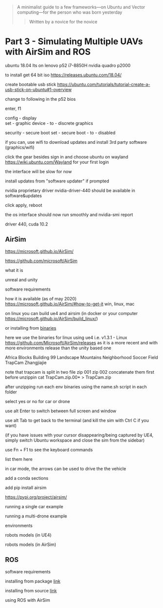 > A minimalist guide to  a few frameworks⁠—on Ubuntu and Vector computing⁠—for the person who was born yesterday
>> Written by a novice for the novice

# Part 3 - Simulating Multiple UAVs with AirSim and ROS

ubuntu 18.04 lts on lenovo p52 
i7-8850H
nvidia quadro p2000

to install
get 64 bit iso https://releases.ubuntu.com/18.04/

create bootable usb stick https://ubuntu.com/tutorials/tutorial-create-a-usb-stick-on-ubuntu#1-overview

change to following in the p52 bios

enter, f1 

config  - display  
set - graphic device - to - discrete graphics

security - secure boot 
set -  secure boot - to - disabled

if you can, use wifi to download updates and install 3rd party software (graphics/wifi)

click the gear besides sign in and choose ubuntu on wayland https://wiki.ubuntu.com/Wayland for your first login

the interface will be slow for now

install updates from "software updater" if prompted

nvidia proprietary driver nvidia-driver-440 should be available in software&updates

click apply, reboot

the os interface should now run smoothly and nvidia-smi report

driver 440, cuda 10.2

## AirSim

https://microsoft.github.io/AirSim/

https://github.com/microsoft/AirSim

what it is

unreal and unity

software requirements

how it is available (as of may 2020) https://microsoft.github.io/AirSim/#how-to-get-it
win, linux, mac

on linux
you can build ue4 and airsim (in docker or your computer https://microsoft.github.io/AirSim/build_linux/)

or
installing from [binaries](https://microsoft.github.io/AirSim/use_precompiled/)

here we use the binaries for linux using ue4 
i.e. v1.3.1 - Linux
https://github.com/Microsoft/AirSim/releases
as it is a more recent and with more environments release than the unity based one

Africa
Blocks
Building 99
Landscape Mountains
Neighborhood
Soccer Field
TrapCam
Zhangjiajie


note that trapcam is split in two  file zip 001 zip 002
concatenate them first before unzippin
cat TrapCam.zip.00* > TrapCam.zip


after unzipping
run each env binaries using the name.sh script in each folder

select yes or no for car or drone

use alt Enter to switch between full screen and window

use alt Tab to get back to the terminal (and kill the sim with Ctrl C if you want)

(if you have issues with your cursor disappearing/being captured by UE4, simply switch Ubuntu workspace and close the sim from the sidebar)

use Fn + F1 to see the keyboard commands

list them here

in car mode, the arrows can be used to drive the  the vehicle












add a conda sections

add pip install airsim

https://pypi.org/project/airsim/































running a single car example

running a multi-drone example

environments

robots models (in UE4)

robots models (in AirSim)

## ROS

software requirements

installing from package [link](http://wiki.ros.org/ROS/Installation)

installing from source [link](http://wiki.ros.org/ROS/Installation)

using ROS with AirSim
